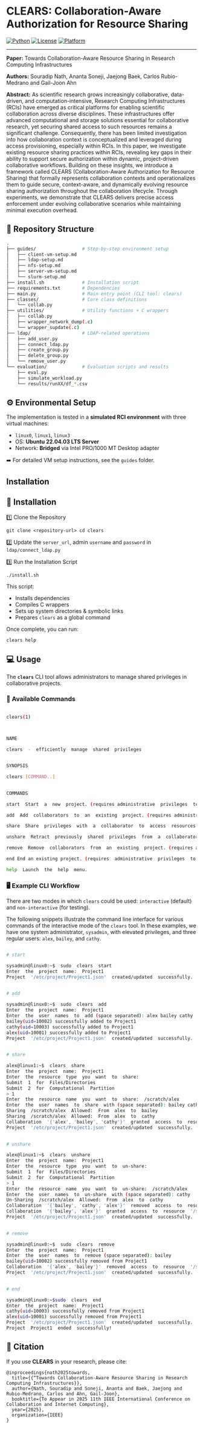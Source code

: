 
# CLEARS: Collaboration-Aware Authorization for Resource Sharing  

[![Python](https://img.shields.io/badge/Python-3.9%2B-blue)](https://www.python.org/)  [![License](https://img.shields.io/badge/License-MIT-green)](LICENSE)  [![Platform](https://img.shields.io/badge/Platform-Linux-orange)](#environmental-setup)  

---
  

**Paper:** Towards Collaboration-Aware Resource Sharing in Research Computing Infrastructures

  

**Authors:** Souradip Nath, Ananta Soneji, Jaejong Baek, Carlos Rubio-Medrano and Gail-Joon Ahn

  

**Abstract:** As scientific research grows increasingly collaborative, data-driven, and computation-intensive, Research Computing Infrastructures (RCIs) have emerged as critical platforms for enabling scientific collaboration across diverse disciplines. These infrastructures offer advanced computational and storage solutions essential for collaborative research, yet securing shared access to such resources remains a significant challenge. Consequently, there has been limited investigation into how collaboration context is conceptualized and leveraged during access provisioning, especially within RCIs. In this paper, we investigate existing resource sharing practices within RCIs, revealing key gaps in their ability to support secure authorization within dynamic, project-driven collaborative workflows. Building on these insights, we introduce a framework called CLEARS (Collaboration-Aware Authorization for Resource Sharing) that formally represents collaboration contexts and operationalizes them to guide secure, context-aware, and dynamically evolving resource sharing authorization throughout the collaboration lifecycle. Through experiments, we demonstrate that CLEARS delivers precise access enforcement under evolving collaborative scenarios while maintaining minimal execution overhead.

## 📂 Repository Structure  
  

```bash
.
├── guides/                 # Step-by-step environment setup
│   ├── client-vm-setup.md
│   ├── ldap-setup.md
│   ├── nfs-setup.md
│   ├── server-vm-setup.md
│   └── slurm-setup.md
├── install.sh              # Installation script
├── requirements.txt        # Dependencies
├── main.py                 # Main entry point (CLI tool: clears)
├── classes/                # Core class definitions
│   └── collab.py
├── utilities/              # Utility functions + C wrappers
│   ├── collab.py
│   ├── wrapper_network_dump(.c)
│   └── wrapper_supdate(.c)
├── ldap/                   # LDAP-related operations
│   ├── add_user.py
│   ├── connect_ldap.py
│   ├── create_group.py
│   ├── delete_group.py
│   └── remove_user.py
└── evaluation/             # Evaluation scripts and results
    ├── eval.py
    ├── simulate_workload.py
    └── results/runXX/df_*.csv  
```
## ⚙️ Environmental Setup

  

The implementation is tested in a **simulated RCI environment** with three virtual machines:

-   `linux0`, `linux1`, `linux3`
-   OS: **Ubuntu 22.04.03 LTS Server**
-   Network: **Bridged** via Intel PRO/1000 MT Desktop adapter
    

➡️ For detailed VM setup instructions, see the `guides` folder.

  

## Installation

 ## 🚀 Installation

1️⃣ Clone the Repository

`git clone <repository-url> cd clears` 

2️⃣ Update the `server_url`, admin `username` and `password` in `ldap/connect_ldap.py`

3️⃣ Run the Installation Script

`./install.sh` 

This script:

-   Installs dependencies
-   Compiles C wrappers
-   Sets up system directories & symbolic links
-   Prepares `clears` as a global command
    

Once complete, you can run:

`clears help` 

## 💻 Usage

The **`clears`** CLI tool allows administrators to manage shared privileges in collaborative projects.

### 🔑 Available Commands
  

```bash

clears(1)

  

NAME

clears  -  efficiently  manage  shared  privileges


SYNOPSIS

clears [COMMAND..]
  

COMMANDS

start  Start  a  new  project. (requires administrative  privileges  to  perform)

add  Add  collaborators  to  an  existing  project. (requires administrative  privileges  to  perform)

share  Share  privileges  with  a  collaborator  to  access  resources  within  a  project.

unshare  Retract  previously  shared  privileges  from  a  collaborator  within  a  project.

remove  Remove  collaborators  from  an  existing  project. (requires administrative  privileges  to  perform)

end End an existing project. (requires  administrative  privileges  to  perform)

help  Launch  the  help  menu.

```

### 🖥️ Example CLI Workflow
  
There are two modes in which `clears` could be used: `interactive` (default) and `non-interactive` (for testing). 

The following snippets illustrate the command line interface for various commands of the interactive mode of the `clears` tool. In these examples, we have one system administrator, `sysadmin`, with elevated privileges, and three regular users: `alex`, `bailey`, and `cathy`.

  

```bash

# start

sysadmin@linux0:~$  sudo  clears  start
Enter  the  project  name:  Project1
Project  '/etc/project/Project1.json'  created/updated  successfully.
  

# add

sysadmin@linux0:~$  sudo  clears  add
Enter  the  project  name:  Project1
Enter  the  user  names  to  add (space separated): alex bailey cathy
bailey(uid=10002) successfully added to Project1
cathy(uid=10003) successfully added to Project1
alex(uid=10001) successfully added to Project1
Project  '/etc/project/Project1.json'  created/updated  successfully.
  

# share

alex@linux1:~$  clears  share
Enter  the  project  name:  Project1
Enter  the  resource  type  you  want  to  share:
Submit  1  for  Files/Directories
Submit  2  for  Computational  Partition
> 1
Enter  the  resource  name  you  want  to  share:  /scratch/alex
Enter  the  user  names  to  share  with (space separated): bailey cathy
Sharing  /scratch/alex  Allowed:  From  alex  to  bailey
Sharing  /scratch/alex  Allowed:  From  alex  to  cathy
Collaboration  '{'alex', 'bailey', 'cathy'}'  granted  access  to  resource  '/scratch/alex'.
Project  '/etc/project/Project1.json'  created/updated  successfully.
  

# unshare

alex@linux1:~$  clears  unshare
Enter  the  project  name:  Project1
Enter  the  resource  type  you  want  to  un-share:
Submit  1  for  Files/Directories
Submit  2  for  Computational  Partition
> 1
Enter  the  resource  name  you  want  to  un-share:  /scratch/alex
Enter  the  user  names  to  un-share  with (space separated): cathy
Un-Sharing  /scratch/alex  Allowed:  From  alex  to  cathy
Collaboration  '{'bailey', 'cathy', 'alex'}'  removed  access  to  resource  '/scratch/alex'.
Collaboration  '{'bailey', 'alex'}'  granted  access  to  resource  '/scratch/alex'.
Project  '/etc/project/Project1.json'  created/updated  successfully.

  
# remove

sysadmin@linux0:~$  sudo  clears  remove
Enter  the  project  name:  Project1
Enter  the  user  names  to  remove (space separated): bailey
bailey(uid=10002) successfully removed from Project1
Collaboration  '{'alex', 'bailey'}'  removed  access  to  resource  '/scratch/alex'.
Project  '/etc/project/Project1.json'  created/updated  successfully.

  
# end

sysadmin@linux0:~$sudo  clears  end
Enter  the  project  name:  Project1
cathy(uid=10003) successfully removed from Project1
alex(uid=10001) successfully removed from Project1
Project  '/etc/project/Project1.json'  created/updated  successfully.
Project  Project1  ended  successfully!

```

## 📌 Citation

If you use **CLEARS** in your research, please cite:

```
@inproceedings{nath2025towards,
  title={{“Towards Collaboration-Aware Resource Sharing in Research Computing Infrastructures}},
  author={Nath, Souradip and Soneji, Ananta and Baek, Jaejong and Rubio-Medrano, Carlos and Ahn, Gail-Joon},
  booktitle={To Appear in 2025 11th IEEE International Conference on Collaboration and Internet Computing},
  year={2025},
  organization={IEEE}
}
```
